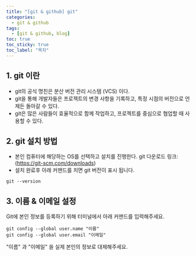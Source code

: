 ```yaml
---
title: "[git & github] git"
categories:
  - git & github
tags:
  - [git & github, blog]
toc: true
toc_sticky: true
toc_label: "목차"
---
```


## 1. git 이란

+ git의 공식 명친은  분산 버전 관리 시스템 (VCS) 이다.
+ git을 통해 개발자들은 프로젝트의 변경 사항을 기록하고, 특정 시점의 버전으로 언제든 돌아갈 수 있다.
+ git은 많은 사람들이 효율적으로 함께 작업하고, 프로젝트를 중심으로 협업할 때 사용할 수 있다.

## 2. git 설치 방법
+ 본인 컴퓨터에 해당하는 OS를 선택하고 설치를 진행한다.
git 다운로드 링크: (https://git-scm.com/downloads)
+ 설치 완료후 아래 커맨드를 치면 git 버전이 표시 됩니다.
~~~
git --version
~~~

## 3. 이름 & 이메일 설정
Git에 본인 정보를 등록하기 위해 터미널에서 아래 커맨드를 입력해주세요.
~~~
git config --global user.name "이름"  
git config --global user.email "이메일"
~~~

"이름" 과 "이메일" 을 실제 본인의 정보로 대체해주세요.